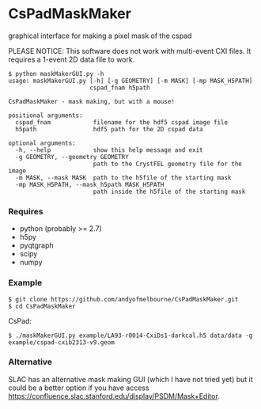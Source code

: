 # CsPadMaskMaker
graphical interface for making a pixel mask of the cspad

PLEASE NOTICE: This software does not work with multi-event CXI files. It requires a 1-event 2D data file to work.

```
$ python maskMakerGUI.py -h
usage: maskMakerGUI.py [-h] [-g GEOMETRY] [-m MASK] [-mp MASK_H5PATH]
                       cspad_fnam h5path

CsPadMaskMaker - mask making, but with a mouse!

positional arguments:
  cspad_fnam            filename for the hdf5 cspad image file
  h5path                hdf5 path for the 2D cspad data

optional arguments:
  -h, --help            show this help message and exit
  -g GEOMETRY, --geometry GEOMETRY
                        path to the CrystFEL geometry file for the image
  -m MASK, --mask MASK  path to the h5file of the starting mask
  -mp MASK_H5PATH, --mask_h5path MASK_H5PATH
                        path inside the h5file of the starting mask
```

### Requires
- python (probably >= 2.7)
- h5py 
- pyqtgraph
- scipy
- numpy


### Example
```
$ git clone https://github.com/andyofmelbourne/CsPadMaskMaker.git
$ cd CsPadMaskMaker
```
CsPad:
```
$ ./maskMakerGUI.py example/LA93-r0014-CxiDs1-darkcal.h5 data/data -g example/cspad-cxib2313-v9.geom
```

### Alternative
SLAC has an alternative mask making GUI (which I have not tried yet) but it could be a better option if you have access https://confluence.slac.stanford.edu/display/PSDM/Mask+Editor.
